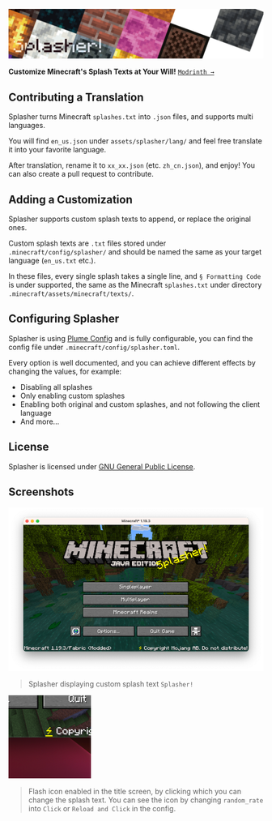 ![icon](artwork/banner.png)

**Customize Minecraft's Splash Texts at Your Will!**
[`Modrinth →`](https://modrinth.com/mod/splasher)

## Contributing a Translation

Splasher turns Minecraft `splashes.txt` into `.json` files, and supports multi languages.

You will find `en_us.json` under `assets/splasher/lang/` and feel free translate it into your favorite language.

After translation, rename it to `xx_xx.json` (etc. `zh_cn.json`), and enjoy! You can also create a pull request to contribute.

## Adding a Customization

Splasher supports custom splash texts to append, or replace the original ones.

Custom splash texts are `.txt` files stored under `.minecraft/config/splasher/` and should be named the same as your target language (`en_us.txt` etc.).

In these files, every single splash takes a single line, and `§ Formatting Code` is under supported, the same as the Minecraft `splashes.txt` under directory `.minecraft/assets/minecraft/texts/`.

## Configuring Splasher

Splasher is using [Plume Config](https://github.com/KrLite/Plume-Config) and is fully configurable, you can find the config file under `.minecraft/config/splasher.toml`.

Every option is well documented, and you can achieve different effects by changing the values, for example:

- Disabling all splashes
- Only enabling custom splashes
- Enabling both original and custom splashes, and not following the client language
- And more...

## License

Splasher is licensed under [GNU General Public License](LICENSE).

## Screenshots

![Custom Splash Text](artwork/content/custom_splash.png)

> Splasher displaying custom splash text `Splasher!`

![Flash](artwork/content/flash.png)

> Flash icon enabled in the title screen, by clicking which you can change the splash text. You can see the icon by changing `random_rate` into `Click` or `Reload and Click` in the config.
